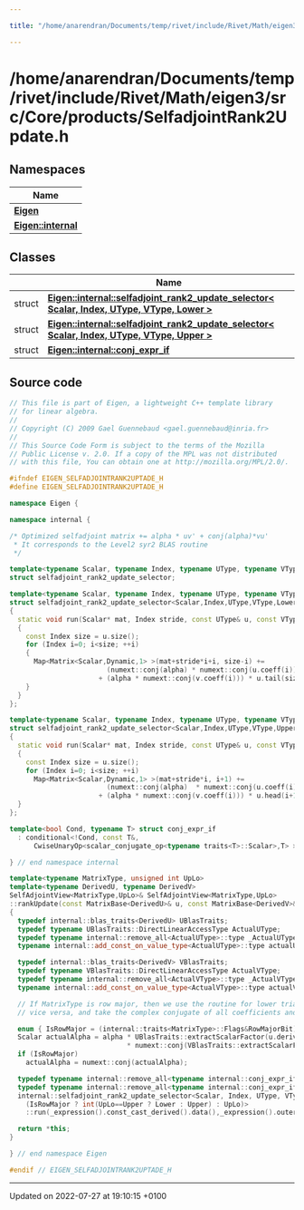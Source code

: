 ```yaml
---

title: "/home/anarendran/Documents/temp/rivet/include/Rivet/Math/eigen3/src/Core/products/SelfadjointRank2Update.h"

---
```


# /home/anarendran/Documents/temp/rivet/include/Rivet/Math/eigen3/src/Core/products/SelfadjointRank2Update.h



## Namespaces

| Name           |
| -------------- |
| **[Eigen](http://example.org/namespaces/namespaceeigen/)**  |
| **[Eigen::internal](http://example.org/namespaces/namespaceeigen_1_1internal/)**  |

## Classes

|                | Name           |
| -------------- | -------------- |
| struct | **[Eigen::internal::selfadjoint_rank2_update_selector< Scalar, Index, UType, VType, Lower >](http://example.org/classes/structeigen_1_1internal_1_1selfadjoint__rank2__update__selector_3_01scalar_00_01index_00_01utype_00_01vtype_00_01lower_01_4/)**  |
| struct | **[Eigen::internal::selfadjoint_rank2_update_selector< Scalar, Index, UType, VType, Upper >](http://example.org/classes/structeigen_1_1internal_1_1selfadjoint__rank2__update__selector_3_01scalar_00_01index_00_01utype_00_01vtype_00_01upper_01_4/)**  |
| struct | **[Eigen::internal::conj_expr_if](http://example.org/classes/structeigen_1_1internal_1_1conj__expr__if/)**  |




## Source code

```cpp
// This file is part of Eigen, a lightweight C++ template library
// for linear algebra.
//
// Copyright (C) 2009 Gael Guennebaud <gael.guennebaud@inria.fr>
//
// This Source Code Form is subject to the terms of the Mozilla
// Public License v. 2.0. If a copy of the MPL was not distributed
// with this file, You can obtain one at http://mozilla.org/MPL/2.0/.

#ifndef EIGEN_SELFADJOINTRANK2UPTADE_H
#define EIGEN_SELFADJOINTRANK2UPTADE_H

namespace Eigen { 

namespace internal {

/* Optimized selfadjoint matrix += alpha * uv' + conj(alpha)*vu'
 * It corresponds to the Level2 syr2 BLAS routine
 */

template<typename Scalar, typename Index, typename UType, typename VType, int UpLo>
struct selfadjoint_rank2_update_selector;

template<typename Scalar, typename Index, typename UType, typename VType>
struct selfadjoint_rank2_update_selector<Scalar,Index,UType,VType,Lower>
{
  static void run(Scalar* mat, Index stride, const UType& u, const VType& v, const Scalar& alpha)
  {
    const Index size = u.size();
    for (Index i=0; i<size; ++i)
    {
      Map<Matrix<Scalar,Dynamic,1> >(mat+stride*i+i, size-i) +=
                        (numext::conj(alpha) * numext::conj(u.coeff(i))) * v.tail(size-i)
                      + (alpha * numext::conj(v.coeff(i))) * u.tail(size-i);
    }
  }
};

template<typename Scalar, typename Index, typename UType, typename VType>
struct selfadjoint_rank2_update_selector<Scalar,Index,UType,VType,Upper>
{
  static void run(Scalar* mat, Index stride, const UType& u, const VType& v, const Scalar& alpha)
  {
    const Index size = u.size();
    for (Index i=0; i<size; ++i)
      Map<Matrix<Scalar,Dynamic,1> >(mat+stride*i, i+1) +=
                        (numext::conj(alpha)  * numext::conj(u.coeff(i))) * v.head(i+1)
                      + (alpha * numext::conj(v.coeff(i))) * u.head(i+1);
  }
};

template<bool Cond, typename T> struct conj_expr_if
  : conditional<!Cond, const T&,
      CwiseUnaryOp<scalar_conjugate_op<typename traits<T>::Scalar>,T> > {};

} // end namespace internal

template<typename MatrixType, unsigned int UpLo>
template<typename DerivedU, typename DerivedV>
SelfAdjointView<MatrixType,UpLo>& SelfAdjointView<MatrixType,UpLo>
::rankUpdate(const MatrixBase<DerivedU>& u, const MatrixBase<DerivedV>& v, const Scalar& alpha)
{
  typedef internal::blas_traits<DerivedU> UBlasTraits;
  typedef typename UBlasTraits::DirectLinearAccessType ActualUType;
  typedef typename internal::remove_all<ActualUType>::type _ActualUType;
  typename internal::add_const_on_value_type<ActualUType>::type actualU = UBlasTraits::extract(u.derived());

  typedef internal::blas_traits<DerivedV> VBlasTraits;
  typedef typename VBlasTraits::DirectLinearAccessType ActualVType;
  typedef typename internal::remove_all<ActualVType>::type _ActualVType;
  typename internal::add_const_on_value_type<ActualVType>::type actualV = VBlasTraits::extract(v.derived());

  // If MatrixType is row major, then we use the routine for lower triangular in the upper triangular case and
  // vice versa, and take the complex conjugate of all coefficients and vector entries.

  enum { IsRowMajor = (internal::traits<MatrixType>::Flags&RowMajorBit) ? 1 : 0 };
  Scalar actualAlpha = alpha * UBlasTraits::extractScalarFactor(u.derived())
                             * numext::conj(VBlasTraits::extractScalarFactor(v.derived()));
  if (IsRowMajor)
    actualAlpha = numext::conj(actualAlpha);

  typedef typename internal::remove_all<typename internal::conj_expr_if<IsRowMajor ^ UBlasTraits::NeedToConjugate,_ActualUType>::type>::type UType;
  typedef typename internal::remove_all<typename internal::conj_expr_if<IsRowMajor ^ VBlasTraits::NeedToConjugate,_ActualVType>::type>::type VType;
  internal::selfadjoint_rank2_update_selector<Scalar, Index, UType, VType,
    (IsRowMajor ? int(UpLo==Upper ? Lower : Upper) : UpLo)>
    ::run(_expression().const_cast_derived().data(),_expression().outerStride(),UType(actualU),VType(actualV),actualAlpha);

  return *this;
}

} // end namespace Eigen

#endif // EIGEN_SELFADJOINTRANK2UPTADE_H
```


-------------------------------

Updated on 2022-07-27 at 19:10:15 +0100
